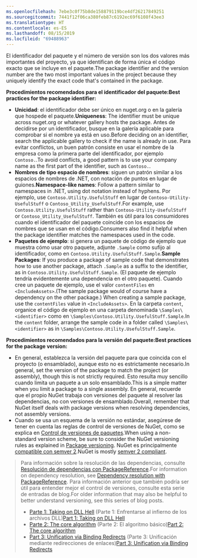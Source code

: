 ```yaml
---
ms.openlocfilehash: 7ebe3c0f75b8de158879119bce4df26217849251
ms.sourcegitcommit: 7441f12f06ca380feb87c6192ec69f6108f43ee3
ms.translationtype: HT
ms.contentlocale: es-ES
ms.lasthandoff: 08/15/2019
ms.locfileid: "69488963"
---
```

<span data-ttu-id="f158b-101">El identificador del paquete y el número de versión son los dos valores más importantes del proyecto, ya que identifican de forma única el código exacto que se incluye en el paquete.</span><span class="sxs-lookup"><span data-stu-id="f158b-101">The package identifier and the version number are the two most important values in the project because they uniquely identify the exact code that's contained in the package.</span></span>

<span data-ttu-id="f158b-102">**Procedimientos recomendados para el identificador del paquete:**</span><span class="sxs-lookup"><span data-stu-id="f158b-102">**Best practices for the package identifier:**</span></span>

- <span data-ttu-id="f158b-103">**Unicidad**: el identificador debe ser único en nuget.org o en la galería que hospede el paquete.</span><span class="sxs-lookup"><span data-stu-id="f158b-103">**Uniqueness**: The identifier must be unique across nuget.org or whatever gallery hosts the package.</span></span> <span data-ttu-id="f158b-104">Antes de decidirse por un identificador, busque en la galería aplicable para comprobar si el nombre ya está en uso.</span><span class="sxs-lookup"><span data-stu-id="f158b-104">Before deciding on an identifier, search the applicable gallery to check if the name is already in use.</span></span> <span data-ttu-id="f158b-105">Para evitar conflictos, un buen patrón consiste en usar el nombre de la empresa como la primera parte del identificador, por ejemplo `Contoso.`.</span><span class="sxs-lookup"><span data-stu-id="f158b-105">To avoid conflicts, a good pattern is to use your company name as the first part of the identifier, such as `Contoso.`.</span></span>
- <span data-ttu-id="f158b-106">**Nombres de tipo espacio de nombres**: siguen un patrón similar a los espacios de nombres de .NET, con notación de puntos en lugar de guiones.</span><span class="sxs-lookup"><span data-stu-id="f158b-106">**Namespace-like names**: Follow a pattern similar to namespaces in .NET, using dot notation instead of hyphens.</span></span> <span data-ttu-id="f158b-107">Por ejemplo, use `Contoso.Utility.UsefulStuff` en lugar de `Contoso-Utility-UsefulStuff` o `Contoso_Utility_UsefulStuff`.</span><span class="sxs-lookup"><span data-stu-id="f158b-107">For example, use `Contoso.Utility.UsefulStuff` rather than `Contoso-Utility-UsefulStuff` or `Contoso_Utility_UsefulStuff`.</span></span> <span data-ttu-id="f158b-108">También es útil para los consumidores cuando el identificador del paquete coincide con los espacios de nombres que se usan en el código.</span><span class="sxs-lookup"><span data-stu-id="f158b-108">Consumers also find it helpful when the package identifier matches the namespaces used in the code.</span></span>
- <span data-ttu-id="f158b-109">**Paquetes de ejemplo**: si genera un paquete de código de ejemplo que muestra cómo usar otro paquete, adjunte `.Sample` como sufijo al identificador, como en `Contoso.Utility.UsefulStuff.Sample`.</span><span class="sxs-lookup"><span data-stu-id="f158b-109">**Sample Packages**: If you produce a package of sample code that demonstrates how to use another package, attach `.Sample` as a suffix to the identifier, as in `Contoso.Utility.UsefulStuff.Sample`.</span></span> <span data-ttu-id="f158b-110">(El paquete de ejemplo tendría evidentemente una dependencia en el otro paquete). Cuando cree un paquete de ejemplo, use el valor `contentFiles` en `<IncludeAssets>`.</span><span class="sxs-lookup"><span data-stu-id="f158b-110">(The sample package would of course have a dependency on the other package.) When creating a sample package, use the `contentFiles` value in `<IncludeAssets>`.</span></span> <span data-ttu-id="f158b-111">En la carpeta `content`, organice el código de ejemplo en una carpeta denominada `\Samples\<identifier>` como en `\Samples\Contoso.Utility.UsefulStuff.Sample`.</span><span class="sxs-lookup"><span data-stu-id="f158b-111">In the `content` folder, arrange the sample code in a folder called `\Samples\<identifier>` as in `\Samples\Contoso.Utility.UsefulStuff.Sample`.</span></span>

<span data-ttu-id="f158b-112">**Procedimientos recomendados para la versión del paquete:**</span><span class="sxs-lookup"><span data-stu-id="f158b-112">**Best practices for the package version:**</span></span>

- <span data-ttu-id="f158b-113">En general, establezca la versión del paquete para que coincida con el proyecto (o ensamblado), aunque esto no es estrictamente necesario.</span><span class="sxs-lookup"><span data-stu-id="f158b-113">In general, set the version of the package to match the project (or assembly), though this is not strictly required.</span></span> <span data-ttu-id="f158b-114">Esto resulta muy sencillo cuando limita un paquete a un solo ensamblado.</span><span class="sxs-lookup"><span data-stu-id="f158b-114">This is a simple matter when you limit a package to a single assembly.</span></span> <span data-ttu-id="f158b-115">En general, recuerde que el propio NuGet trabaja con versiones del paquete al resolver las dependencias, no con versiones de ensamblado.</span><span class="sxs-lookup"><span data-stu-id="f158b-115">Overall, remember that NuGet itself deals with package versions when resolving dependencies, not assembly versions.</span></span>
- <span data-ttu-id="f158b-116">Cuando se usa un esquema de la versión no estándar, asegúrese de tener en cuenta las reglas de control de versiones de NuGet, como se explica en [Control de versiones de paquetes](../../concepts/package-versioning.md).</span><span class="sxs-lookup"><span data-stu-id="f158b-116">When using a non-standard version scheme, be sure to consider the NuGet versioning rules as explained in [Package versioning](../../concepts/package-versioning.md).</span></span> <span data-ttu-id="f158b-117">NuGet es principalmente [compatible con semver 2](../../concepts/package-versioning.md#semantic-versioning-200).</span><span class="sxs-lookup"><span data-stu-id="f158b-117">NuGet is mostly [semver 2 compliant](../../concepts/package-versioning.md#semantic-versioning-200).</span></span>

> <span data-ttu-id="f158b-118">Para información sobre la resolución de las dependencias, consulte [Resolución de dependencias con PackageReference](../../concepts/dependency-resolution.md#dependency-resolution-with-packagereference).</span><span class="sxs-lookup"><span data-stu-id="f158b-118">For information on dependency resolution, see [Dependency resolution with PackageReference](../../concepts/dependency-resolution.md#dependency-resolution-with-packagereference).</span></span> <span data-ttu-id="f158b-119">Para información anterior que también podría ser útil para entender mejor el control de versiones, consulte esta serie de entradas de blog.</span><span class="sxs-lookup"><span data-stu-id="f158b-119">For older information that may also be helpful to better understand versioning, see this series of blog posts.</span></span>
>
> - <span data-ttu-id="f158b-120">[Parte 1: Taking on DLL Hell](http://blog.davidebbo.com/2011/01/nuget-versioning-part-1-taking-on-dll.html) (Parte 1: Enfrentarse al infierno de los archivos DLL)</span><span class="sxs-lookup"><span data-stu-id="f158b-120">[Part 1: Taking on DLL Hell](http://blog.davidebbo.com/2011/01/nuget-versioning-part-1-taking-on-dll.html)</span></span>
> - <span data-ttu-id="f158b-121">[Parte 2: The core algorithm](http://blog.davidebbo.com/2011/01/nuget-versioning-part-2-core-algorithm.html) (Parte 2: El algoritmo básico)</span><span class="sxs-lookup"><span data-stu-id="f158b-121">[Part 2: The core algorithm](http://blog.davidebbo.com/2011/01/nuget-versioning-part-2-core-algorithm.html)</span></span>
> - <span data-ttu-id="f158b-122">[Part 3: Unification via Binding Redirects](http://blog.davidebbo.com/2011/01/nuget-versioning-part-3-unification-via.html) (Parte 3: Unificación mediante redirecciones de enlaces)</span><span class="sxs-lookup"><span data-stu-id="f158b-122">[Part 3: Unification via Binding Redirects](http://blog.davidebbo.com/2011/01/nuget-versioning-part-3-unification-via.html)</span></span>